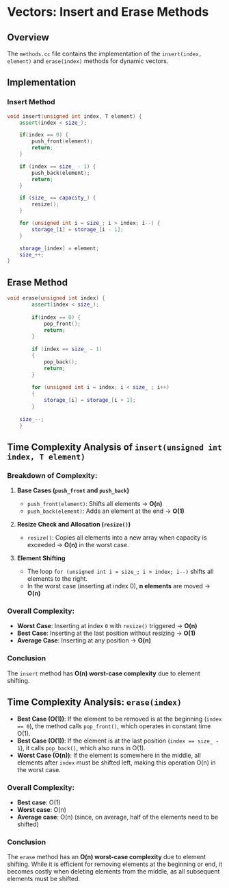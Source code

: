 # Vectors: Insert and Erase Methods

## Overview
The `methods.cc` file contains the implementation of the `insert(index, element)` and `erase(index)` methods for dynamic vectors.

## Implementation

### Insert Method
```cpp
void insert(unsigned int index, T element) {
    assert(index < size_);

    if(index == 0) {
        push_front(element);
        return;
    }

    if (index == size_ - 1) {
        push_back(element);
        return;
    }

    if (size_ == capacity_) {
        resize();
    }

    for (unsigned int i = size_; i > index; i--) {
        storage_[i] = storage_[i - 1];
    }

    storage_[index] = element;
    size_++;
}
```
## Erase Method
```cpp
void erase(unsigned int index) {
        assert(index < size_);
    
        if(index == 0) {
            pop_front();
            return;
        }
    
        if (index == size_ - 1)
        {
            pop_back();
            return;
        }
    
        for (unsigned int i = index; i < size_ ; i++)
        {
            storage_[i] = storage_[i + 1];
        }
        
    size_--;
    }
```
## Time Complexity Analysis of `insert(unsigned int index, T element)`

### Breakdown of Complexity:

1. **Base Cases (`push_front` and `push_back`)**  
   - `push_front(element)`: Shifts all elements → **O(n)**  
   - `push_back(element)`: Adds an element at the end → **O(1)**  

2. **Resize Check and Allocation (`resize()`)**  
   - `resize()`: Copies all elements into a new array when capacity is exceeded → **O(n)** in the worst case.  

3. **Element Shifting**  
   - The loop `for (unsigned int i = size_; i > index; i--)` shifts all elements to the right.  
   - In the worst case (inserting at index 0), **n elements** are moved → **O(n)**  

### Overall Complexity:  
- **Worst Case**: Inserting at index `0` with `resize()` triggered → **O(n)**  
- **Best Case**: Inserting at the last position without resizing → **O(1)**  
- **Average Case**: Inserting at any position → **O(n)**  

### Conclusion  
The `insert` method has **O(n) worst-case complexity** due to element shifting. 
## Time Complexity Analysis: `erase(index)`

- **Best Case (O(1))**: If the element to be removed is at the beginning (`index == 0`), the method calls `pop_front()`, which operates in constant time O(1).
- **Best Case (O(1))**: If the element is at the last position (`index == size_ - 1`), it calls `pop_back()`, which also runs in O(1).
- **Worst Case (O(n))**: If the element is somewhere in the middle, all elements after `index` must be shifted left, making this operation O(n) in the worst case.

### Overall Complexity:
- **Best case**: O(1)
- **Worst case**: O(n)
- **Average case**: O(n) (since, on average, half of the elements need to be shifted)

### Conclusion  
The `erase` method has an **O(n) worst-case complexity** due to element shifting. While it is efficient for removing elements at the beginning or end, it becomes costly when deleting elements from the middle, as all subsequent elements must be shifted.
